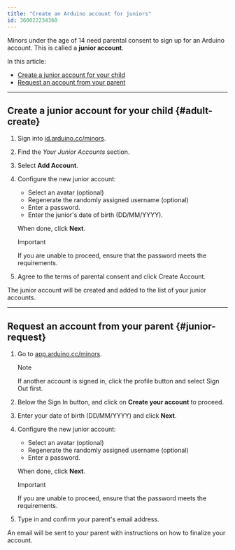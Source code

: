 ```yaml
---
title: "Create an Arduino account for juniors"
id: 360022234360
---
```


Minors under the age of 14 need parental consent to sign up for an Arduino account. This is called a **junior account**.

In this article:

* [Create a junior account for your child](#adult-create)
* [Request an account from your parent](#junior-request)

---

## Create a junior account for your child {#adult-create}

1. Sign into [id.arduino.cc/minors](https://id.arduino.cc/minors).

2. Find the _Your Junior Accounts_ section.

3. Select **Add Account**.

4. Configure the new junior account:

   * Select an avatar (optional)
   * Regenerate the randomly assigned username (optional)
   * Enter a password.
   * Enter the junior's date of birth (DD/MM/YYYY).

   When done, click **Next**.

   > [!IMPORTANT]
   > If you are unable to proceed, ensure that the password meets the requirements.

5. Agree to the terms of parental consent and click Create Account.

The junior account will be created and added to the list of your junior accounts.

---

## Request an account from your parent {#junior-request}

1. Go to [app.arduino.cc/minors](http://app.arduino.cc/minors).

   > [!NOTE]
   > If another account is signed in, click the profile button and select Sign Out first.

2. Below the Sign In button, and click on **Create your account** to proceed.

3. Enter your date of birth (DD/MM/YYYY) and click **Next**.

4. Configure the new junior account:

   * Select an avatar (optional)
   * Regenerate the randomly assigned username (optional)
   * Enter a password.

   When done, click **Next**.

   > [!IMPORTANT]
   > If you are unable to proceed, ensure that the password meets the requirements.

5. Type in and confirm your parent's email address.

An email will be sent to your parent with instructions on how to finalize your account.
